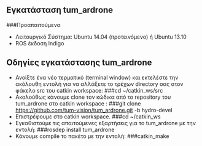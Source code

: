 ## Εγκατάσταση tum_ardrone
###Προαπαιτούμενα
- Λειτουργικό Σύστημα: Ubuntu 14.04 (προτεινόμενο) ή Ubuntu 13.10
- ROS έκδοση Indigo
## Οδηγίες εγκατάστασης tum_ardrone
- Ανοίξτε ένα νέο τερματικό (terminal window) και εκτελέστε την ακόλουθη εντολή για να αλλάξετε το τρέχων directory σας στον φάκελο src του catkin workspace:
###cd ~/catkin_ws/src
- Ακολούθως κάνουμε clone τον κώδικα από το repository του tum_ardrone στο catkin workspace :
###git clone https://github.com/tum-vision/tum_ardrone.git -b hydro-devel
- Επιστρέφουμε στο catkin workspace.
###cd ~/catkin_ws
- Εγκαθιστούμε τις απαιτούμενες εξαρτήσεις για το tum_ardrone με την εντολή:
###rosdep install tum_ardrone
- Κάνουμε compile το πακέτο με την εντολή:
###catkin_make

